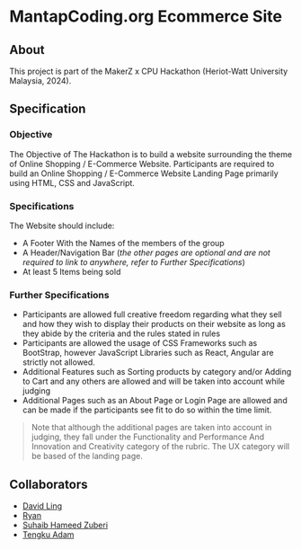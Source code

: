 # MantapCoding.org Ecommerce Site

## About
This project is part of the MakerZ x CPU Hackathon (Heriot-Watt University Malaysia, 2024).

## Specification
### Objective
The Objective of The Hackathon is to build a website surrounding the theme of Online Shopping / E-Commerce Website.
Participants are required to build an Online Shopping / E-Commerce Website Landing Page primarily using HTML, CSS and JavaScript.

### Specifications
The Website should include:
+ A Footer With the Names of the members of the group
+ A Header/Navigation Bar (_the other pages are optional and are not required to link to anywhere, refer to Further Specifications_)
+ At least 5 Items being sold

### Further Specifications
+ Participants are allowed full creative freedom regarding what they sell and how they wish to display their products on their website as long as they abide by the criteria and the rules stated in ⁠rules 
+ Participants are allowed the usage of CSS Frameworks such as BootStrap, however JavaScript Libraries such as React, Angular are strictly not allowed.
+ Additional Features such as Sorting products by category and/or Adding to Cart and any others are allowed and will be taken into account while judging
+ Additional Pages such as an About Page or Login Page are allowed and can be made if the participants see fit to do so within the time limit.

> Note that although the additional pages are taken into account in judging, they fall under the Functionality and Performance And Innovation and Creativity category of the rubric.
> The UX category will be based of the landing page.

## Collaborators
+ [David Ling](https://github.com/DavidLJH)
+ [Ryan](api.memegen.link/images/ugandanknuck/Ryans_Account~q/404_Not_Found.png)
+ [Suhaib Hameed Zuberi](https://github.com/Flamingsides)
+ [Tengku Adam](https://github.com/TengkuAS)
